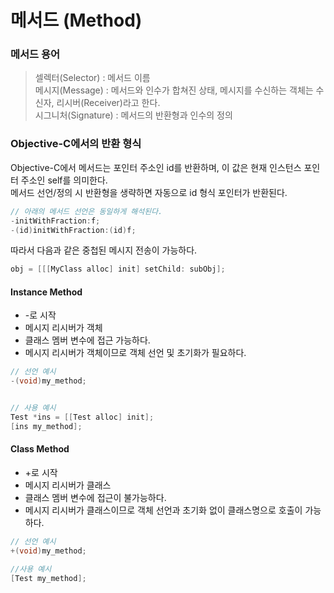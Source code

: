 # 메서드 (Method)

### 메서드 용어
> 셀렉터(Selector) : 메서드 이름<br>
> 메시지(Message) : 메서드와 인수가 합쳐진 상태, 메시지를 수신하는 객체는 수신자, 리시버(Receiver)라고 한다.<br>
> 시그니처(Signature) : 메서드의 반환형과 인수의 정의

### Objective-C에서의 반환 형식
Objective-C에서 메서드는 포인터 주소인 id를 반환하며, 이 값은 현재 인스턴스 포인터 주소인 self를 의미한다.<br>
메서드 선언/정의 시 반환형을 생략하면 자동으로 id 형식 포인터가 반환된다.<br>
```objective-c
// 아래의 메서드 선언은 동일하게 해석된다.
-initWithFraction:f;
-(id)initWithFraction:(id)f;
```
따라서 다음과 같은 중첩된 메시지 전송이 가능하다.
```objective-c
obj = [[[MyClass alloc] init] setChild: subObj];
```


#### Instance Method
- -로 시작
- 메시지 리시버가 객체
- 클래스 멤버 변수에 접근 가능하다.
- 메시지 리시버가 객체이므로 객체 선언 및 초기화가 필요하다.

```objective-c
// 선언 예시
-(void)my_method;


// 사용 예시
Test *ins = [[Test alloc] init];
[ins my_method];
```

#### Class Method
- +로 시작
- 메시지 리시버가 클래스
- 클래스 멤버 변수에 접근이 불가능하다.
- 메시지 리시버가 클래스이므로 객체 선언과 초기화 없이 클래스명으로 호출이 가능하다.

```objective-c
// 선언 예시
+(void)my_method;

//사용 예시
[Test my_method];
```
